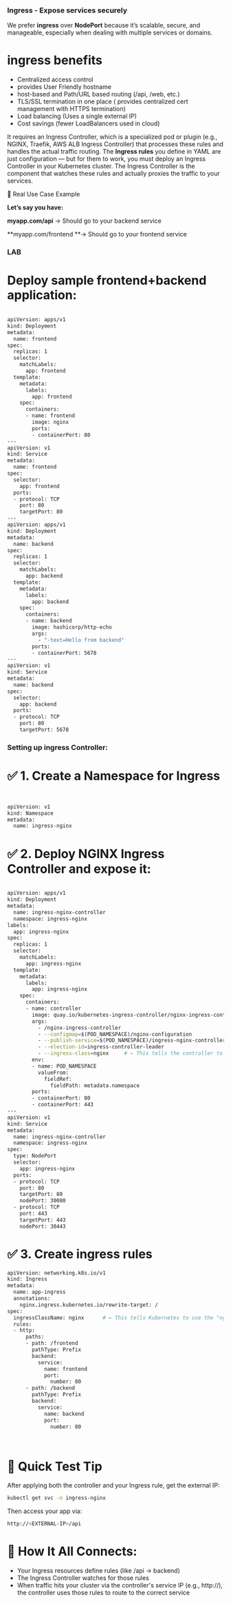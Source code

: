 ### Ingress - Expose services securely 

We prefer **ingress** over **NodePort** because it’s scalable, secure, and manageable, especially when dealing with multiple services or domains.

# ingress benefits

- Centralized access control
- provides User Friendly hostname
- host-based and Path/URL based routing (/api, /web, etc.)
- TLS/SSL termination in one place ( provides centralized cert management with HTTPS termination)
- Load balancing (Uses a single external IP)
- Cost savings (fewer LoadBalancers used in cloud)


It requires an Ingress Controller, which is a specialized pod or plugin (e.g., NGINX, Traefik, AWS ALB Ingress Controller) that processes these rules and handles the actual traffic routing.
The **Ingress rules** you define in YAML are just configuration — but for them to work, you must deploy an Ingress Controller in your Kubernetes cluster. The Ingress Controller is the component that watches these rules and actually proxies the traffic to your services.



🔹 Real Use Case Example

**Let’s say you have:**

**myapp.com/api** → Should go to your backend service

**myapp.com/frontend **→ Should go to your frontend service




### LAB ###


# Deploy sample frontend+backend application:

```bash

apiVersion: apps/v1
kind: Deployment
metadata:
  name: frontend
spec:
  replicas: 1
  selector:
    matchLabels:
      app: frontend
  template:
    metadata:
      labels:
        app: frontend
    spec:
      containers:
      - name: frontend
        image: nginx
        ports:
        - containerPort: 80
---
apiVersion: v1
kind: Service
metadata:
  name: frontend
spec:
  selector:
    app: frontend
  ports:
  - protocol: TCP
    port: 80
    targetPort: 80
---
apiVersion: apps/v1
kind: Deployment
metadata:
  name: backend
spec:
  replicas: 1
  selector:
    matchLabels:
      app: backend
  template:
    metadata:
      labels:
        app: backend
    spec:
      containers:
      - name: backend
        image: hashicorp/http-echo
        args:
          - "-text=Hello from backend"
        ports:
        - containerPort: 5678
---
apiVersion: v1
kind: Service
metadata:
  name: backend
spec:
  selector:
    app: backend
  ports:
  - protocol: TCP
    port: 80
    targetPort: 5678


```


### Setting up ingress Controller:

# ✅ 1. Create a Namespace for Ingress


```bash


apiVersion: v1
kind: Namespace
metadata:
  name: ingress-nginx


```

# ✅ 2. Deploy NGINX Ingress Controller and expose it:

```bash

apiVersion: apps/v1
kind: Deployment
metadata:
  name: ingress-nginx-controller
  namespace: ingress-nginx
labels:
  app: ingress-nginx   
spec:
  replicas: 1
  selector:
    matchLabels:
      app: ingress-nginx
  template:
    metadata:
      labels:
        app: ingress-nginx
    spec:
      containers:
      - name: controller
        image: quay.io/kubernetes-ingress-controller/nginx-ingress-controller:latest
        args:
          - /nginx-ingress-controller
          - --configmap=$(POD_NAMESPACE)/nginx-configuration
          - --publish-service=$(POD_NAMESPACE)/ingress-nginx-controller
          - --election-id=ingress-controller-leader
          - --ingress-class=nginx     # ← This tells the controller to process Ingresses with ingressClassName: nginx
        env:
        - name: POD_NAMESPACE
          valueFrom:
            fieldRef:
              fieldPath: metadata.namespace
        ports:
        - containerPort: 80
        - containerPort: 443
---
apiVersion: v1
kind: Service
metadata:
  name: ingress-nginx-controller
  namespace: ingress-nginx
spec:
  type: NodePort
  selector:
    app: ingress-nginx
  ports:
  - protocol: TCP
    port: 80
    targetPort: 80
    nodePort: 30080
  - protocol: TCP
    port: 443
    targetPort: 443
    nodePort: 30443


```

# ✅ 3. Create ingress rules

```bash
apiVersion: networking.k8s.io/v1
kind: Ingress
metadata:
  name: app-ingress
  annotations:
    nginx.ingress.kubernetes.io/rewrite-target: /
spec:
  ingressClassName: nginx      # ← This tells Kubernetes to use the "nginx" ingress controller
  rules:
  - http:
      paths:
      - path: /frontend
        pathType: Prefix
        backend:
          service:
            name: frontend
            port:
              number: 80
      - path: /backend
        pathType: Prefix
        backend:
          service:
            name: backend
            port:
              number: 80




```
# 🚀 Quick Test Tip
After applying both the controller and your Ingress rule, get the external IP:

```bash
kubectl get svc -n ingress-nginx
```

Then access your app via:

```bash
http://<EXTERNAL-IP>/api
```

# 🧠 How It All Connects:

- Your Ingress resources define rules (like /api → backend)
- The Ingress Controller watches for those rules
- When traffic hits your cluster via the controller's service IP (e.g., http://<external-ip>), the controller uses those rules to route to the correct service
